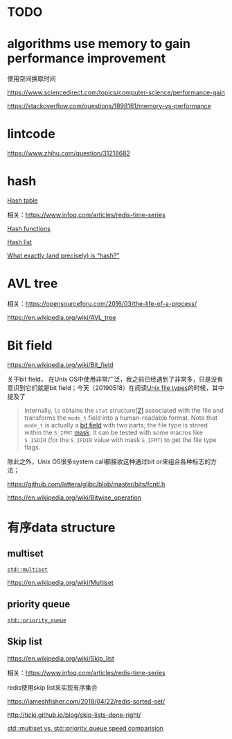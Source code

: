 # TODO



# algorithms use memory to gain performance improvement

使用空间换取时间

https://www.sciencedirect.com/topics/computer-science/performance-gain

https://stackoverflow.com/questions/1898161/memory-vs-performance

# lintcode

https://www.zhihu.com/question/31218682

# hash

[Hash table](https://en.wikipedia.org/wiki/Hash_table)

相关：https://www.infoq.com/articles/redis-time-series

[Hash functions](https://en.wikipedia.org/wiki/Category:Hash_functions)

[Hash list](https://en.wikipedia.org/wiki/Hash_list)

[What exactly (and precisely) is “hash?”](https://cs.stackexchange.com/questions/55471/what-exactly-and-precisely-is-hash)

# AVL tree

相关：https://opensourceforu.com/2016/03/the-life-of-a-process/

https://en.wikipedia.org/wiki/AVL_tree

# Bit field

https://en.wikipedia.org/wiki/Bit_field

关于bit field， 在Unix OS中使用非常广泛，我之前已经遇到了非常多，只是没有意识到它们就是bit field；今天（20190518）在阅读[Unix file types](https://en.wikipedia.org/wiki/Unix_file_types)的时候，其中提及了

> Internally, `ls` obtains the `stat` structure[[2\]](https://en.wikipedia.org/wiki/Unix_file_types#cite_note-2) associated with the file and transforms the `mode_t` field into a human-readable format. Note that `mode_t` is actually a [bit field](https://en.wikipedia.org/wiki/Bit_field) with two parts; the file type is stored within the `S_IFMT` [mask](https://en.wikipedia.org/wiki/Mask_(computing)). It can be tested with some macros like `S_ISDIR` (for the `S_IFDIR` value with mask `S_IFMT`) to get the file type flags.

除此之外，Unix OS很多system call都接收这种通过bit or来组合各种标志的方法；

https://github.com/lattera/glibc/blob/master/bits/fcntl.h

https://en.wikipedia.org/wiki/Bitwise_operation

# 有序data structure

## multiset

[`std::multiset`](https://en.cppreference.com/w/cpp/container/multiset)

https://en.wikipedia.org/wiki/Multiset

## priority queue

[`std::priority_queue`](https://en.cppreference.com/w/cpp/container/priority_queue)

## Skip list

https://en.wikipedia.org/wiki/Skip_list

相关：https://www.infoq.com/articles/redis-time-series

redis使用skip list来实现有序集合

https://jameshfisher.com/2018/04/22/redis-sorted-set/

http://ticki.github.io/blog/skip-lists-done-right/

[std::multiset vs. std::priority_queue speed comparision](https://stackoverflow.com/questions/5895792/stdmultiset-vs-stdpriority-queue-speed-comparision?rq=1)